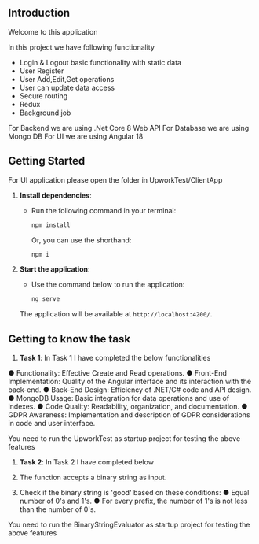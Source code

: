## Introduction
Welcome to this application

In this project we have following functionality
- Login & Logout basic functionality with static data
- User Register
- User Add,Edit,Get operations
- User can update data access
- Secure routing
- Redux
- Background job

For Backend we are using  .Net Core 8 Web API
For Database we are using Mongo DB
For UI we are using Angular 18


## Getting Started

For UI application please open the folder in UpworkTest/ClientApp
1. **Install dependencies**:

   - Run the following command in your terminal:
     ```bash
     npm install
     ```
     Or, you can use the shorthand:

     ```bash
     npm i
     ```
2. **Start the application**:
   - Use the command below to run the application:
     ```bash
     ng serve
     ```
   The application will be available at `http://localhost:4200/`.

## Getting to know the task
1. **Task 1**:
In Task 1 I have completed the below functionalities

●	Functionality: Effective Create and Read operations.
●	Front-End Implementation: Quality of the Angular interface and its interaction with the back-end.
●	Back-End Design: Efficiency of .NET/C# code and API design.
●	MongoDB Usage: Basic integration for data operations and use of indexes.
●	Code Quality: Readability, organization, and documentation.
●	GDPR Awareness: Implementation and description of GDPR considerations in code and user interface.

You need to run the UpworkTest as startup project for testing the above features

1. **Task 2**:
In Task 2 I have completed below


1.	The function accepts a binary string as input.
2.	Check if the binary string is 'good' based on these conditions:
●	Equal number of 0's and 1's.
●	For every prefix, the number of 1's is not less than the number of 0's.

You need to run the BinaryStringEvaluator as startup project for testing the above features
